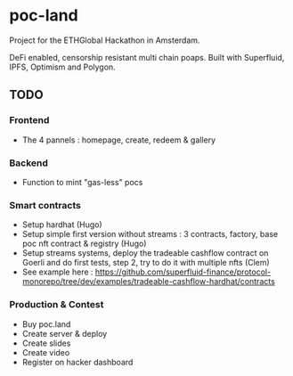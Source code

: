 # poc-land

Project for the ETHGlobal Hackathon in Amsterdam.

DeFi enabled, censorship resistant multi chain poaps. Built with Superfluid, IPFS, Optimism and Polygon.   

## TODO 

### Frontend
- The 4 pannels : homepage, create, redeem & gallery

### Backend
- Function to mint "gas-less" pocs

### Smart contracts
- Setup hardhat (Hugo)
- Setup simple first version without streams : 3 contracts, factory, base poc nft contract & registry (Hugo)
- Setup streams systems, deploy the tradeable cashflow contract on Goerli and do first tests, step 2, try to do it with multiple nfts (Clem) 
- See example here : https://github.com/superfluid-finance/protocol-monorepo/tree/dev/examples/tradeable-cashflow-hardhat/contracts

### Production & Contest
- Buy poc.land
- Create server & deploy
- Create slides
- Create video
- Register on hacker dashboard


  


